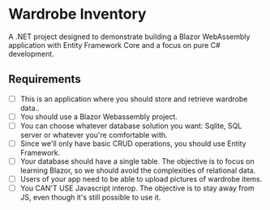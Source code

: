 # Wardrobe Inventory
A .NET project designed to demonstrate building a Blazor WebAssembly application with Entity Framework Core and a focus on pure C# development.

## Requirements
- [ ] This is an application where you should store and retrieve wardrobe data..
- [ ] You should use a Blazor Webassembly project.
- [ ] You can choose whatever database solution you want: Sqlite, SQL server or whatever you're comfortable with.
- [ ] Since we'll only have basic CRUD operations, you should use Entity Framework.
- [ ] Your database should have a single table. The objective is to focus on learning Blazor, so we should avoid the complexities of relational data.
- [ ] Users of your app need to be able to upload pictures of wardrobe items.
- [ ] You CAN'T USE Javascript interop. The objective is to stay away from JS, even though it's still possible to use it.
